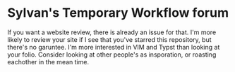 # Sylvan's Temporary Workflow forum

If you want a website review, there is already an issue for that. I'm more likely to review your site if I see that you've starred this repository, but there's no garuntee. I'm more interested in VIM and Typst than looking at your folio. Consider looking at other people's as insporation, or roasting eachother in the mean time. 
